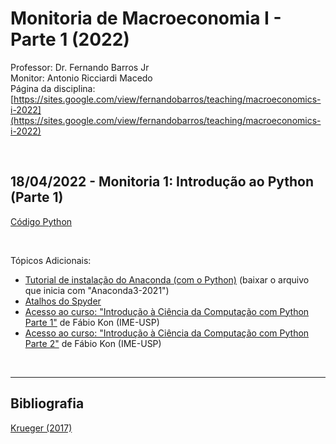 # Monitoria de Macroeconomia I - Parte 1 (2022)
Professor: Dr. Fernando Barros Jr
<br>
Monitor: Antonio Ricciardi Macedo
<br>
Página da disciplina: [https://sites.google.com/view/fernandobarros/teaching/macroeconomics-i-2022](https://sites.google.com/view/fernandobarros/teaching/macroeconomics-i-2022)

<br>

## 18/04/2022 - Monitoria 1: Introdução ao Python (Parte 1)
[Código Python](https://antoniormacedo.github.io/Macroeconomia-I/Monitoria_1.py)

<br>

Tópicos Adicionais:
<br>
- [Tutorial de instalação do Anaconda (com o Python)](https://www.gades-solutions.com.br/wp-content/uploads/2020/04/Tutorial-Instalac%CC%A7a%CC%83o-Python.pdf) (baixar o arquivo que inicia com "Anaconda3-2021")
- [Atalhos do Spyder](http://e-callisto.org/cospar2018/SpyderKeyboardShortcutsEditor.pdf)
- [Acesso ao curso: "Introdução à Ciência da Computação com Python Parte 1"](https://www.coursera.org/learn/ciencia-computacao-python-conceitos) de Fábio Kon (IME-USP)
- [Acesso ao curso: "Introdução à Ciência da Computação com Python Parte 2"](https://www.coursera.org/learn/ciencia-computacao-python-conceitos-2?) de Fábio Kon (IME-USP)

<br>

---

## Bibliografia

[Krueger (2017)](https://antoniormacedo.github.io/Macroeconomia-I/Krueger%20(2017).pdf)

